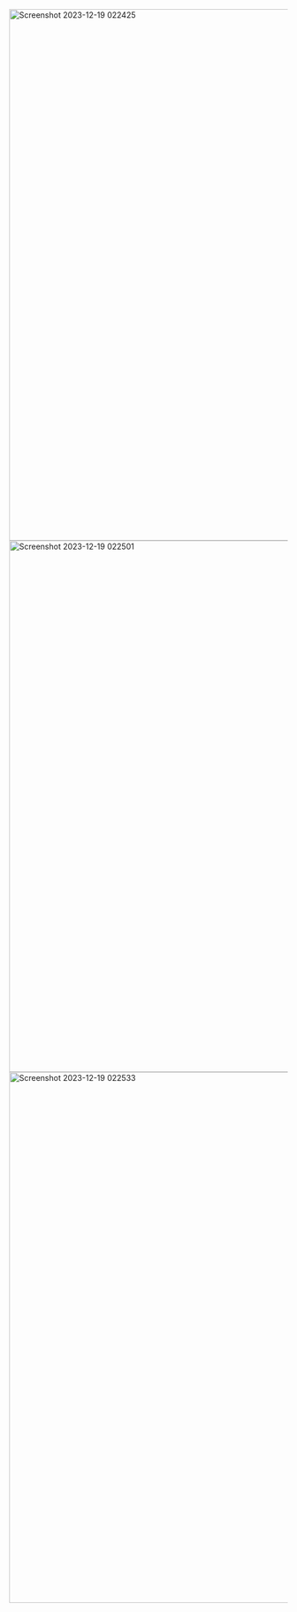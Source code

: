 <img width="959" alt="Screenshot 2023-12-19 022425" src="https://github.com/tksr2907/Rock-paper-scissor-project/assets/125401629/8bd20b5d-b089-4181-aee3-c1e2198fa206">
<img width="959" alt="Screenshot 2023-12-19 022501" src="https://github.com/tksr2907/Rock-paper-scissor-project/assets/125401629/83d50ed3-a84c-4e48-8747-385fafe2b54d">
<img width="958" alt="Screenshot 2023-12-19 022533" src="https://github.com/tksr2907/Rock-paper-scissor-project/assets/125401629/5b96e98d-94d0-4c34-8d81-af9659ee8469">
